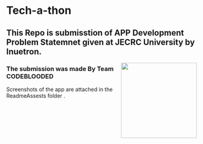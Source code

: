 # Tech-a-thon 
## This Repo is submisstion of APP Development Problem Statemnet given at JECRC University by Inuetron.
<img  align="right" src ="https://github.com/Hrithik0210/Tech-a-thon/blob/master/readme_assets/ineuron-logo.png" width ="200">

### The submission was made By Team CODEBLOODED 
Screenshots of the app are attached in the ReadmeAssests folder .
